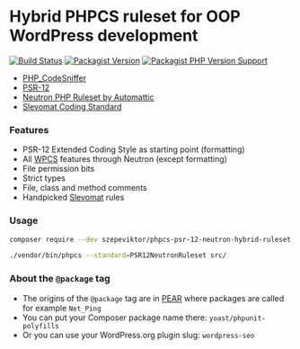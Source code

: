 # Hybrid PHPCS ruleset for OOP WordPress development

[![Build Status](https://travis-ci.com/szepeviktor/phpcs-psr-12-neutron-hybrid-ruleset.svg?branch=master)](https://travis-ci.com/github/szepeviktor/phpcs-psr-12-neutron-hybrid-ruleset)
[![Packagist Version](https://img.shields.io/packagist/v/szepeviktor/phpcs-psr-12-neutron-hybrid-ruleset)](https://packagist.org/packages/php-stubs/woocommerce-stubs)
[![Packagist PHP Version Support](https://img.shields.io/packagist/php-v/szepeviktor/phpcs-psr-12-neutron-hybrid-ruleset)](https://packagist.org/packages/php-stubs/woocommerce-stubs)

- [PHP_CodeSniffer](https://github.com/squizlabs/PHP_CodeSniffer)
- [PSR-12](https://www.php-fig.org/psr/psr-12/)
- [Neutron PHP Ruleset by Automattic](https://github.com/Automattic/phpcs-neutron-ruleset)
- [Slevomat Coding Standard](https://github.com/slevomat/coding-standard)

### Features

- PSR-12 Extended Coding Style as starting point (formatting)
- All [WPCS](https://github.com/WordPress/WordPress-Coding-Standards) features through Neutron (except formatting)
- File permission bits
- Strict types
- File, class and method comments
- Handpicked [Slevomat](https://github.com/slevomat/coding-standard) rules

### Usage

```bash
composer require --dev szepeviktor/phpcs-psr-12-neutron-hybrid-ruleset

./vendor/bin/phpcs --standard=PSR12NeutronRuleset src/
```

### About the `@package` tag

- The origins of the `@package` tag are in [PEAR](https://pear.php.net/manual/en/standards.header.php)
  where packages are called for example `Net_Ping`
- You can put your Composer package name there: `yoast/phpunit-polyfills`
- Or you can use your WordPress.org plugin slug: `wordpress-seo`
